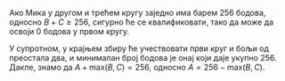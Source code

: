 Ако Мика у другом и трећем кругу заједно има барем 256 бодова, односно
$B+C \geq 256$, сигурно ће се квалификовати, тако да може да освоји 0
бодова у првом кругу.

У супротном, у крајњем збиру ће учествовати први круг и бољи од
преостала два, и минималан број бодова је онај који даје укупно 256.
Дакле, знамо да $A + \text{max}(B, C) = 256$, односно $A = 256 -
\text{max}(B, C)$.
